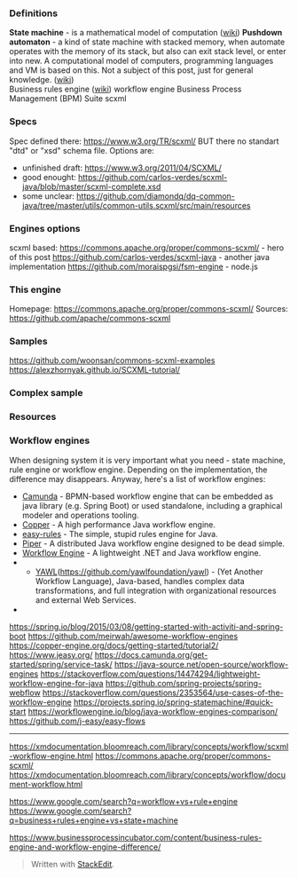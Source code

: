 ### Definitions
**State machine** -  is a mathematical model of computation ([wiki](https://en.wikipedia.org/wiki/Finite-state_machine))
**Pushdown automaton** - a kind of state machine with stacked memory, when automate operates with the memory of its stack, but also can exit stack level, or enter into new. A computational model of computers, programming languages and VM is based on this. Not a subject of this post, just for general knowledge. ([wiki](https://en.wikipedia.org/wiki/Pushdown_automaton))  
Business rules engine ([wiki](https://en.wikipedia.org/wiki/Business_rules_engine))
workflow engine
Business Process Management (BPM) Suite
scxml

### Specs
Spec defined there: https://www.w3.org/TR/scxml/
BUT there no standart "dtd" or "xsd" schema file.
Options are:
 - unfinished draft: https://www.w3.org/2011/04/SCXML/
 - good enought: https://github.com/carlos-verdes/scxml-java/blob/master/scxml-complete.xsd
 - some unclear: https://github.com/diamondq/dq-common-java/tree/master/utils/common-utils.scxml/src/main/resources

### Engines options
scxml based:
https://commons.apache.org/proper/commons-scxml/ - hero of this post
https://github.com/carlos-verdes/scxml-java - another java implementation
https://github.com/moraispgsi/fsm-engine - node.js


### This engine
Homepage: https://commons.apache.org/proper/commons-scxml/
Sources: https://github.com/apache/commons-scxml

### Samples
https://github.com/woonsan/commons-scxml-examples
https://alexzhornyak.github.io/SCXML-tutorial/

### Complex sample


### Resources

### Workflow engines
When designing system it is very important what you need - state machine, rule engine or workflow engine. Depending on the implementation, the difference may disappears.
Anyway, here's a list of workflow engines: 
 - [Camunda](https://github.com/camunda/camunda-bpm-platform)  - BPMN-based workflow engine that can be embedded as java library (e.g. Spring Boot) or used standalone, including a graphical modeler and operations tooling.
 - [Copper](https://github.com/copper-engine/copper-engine)  - A high performance Java workflow engine.
 - [easy-rules](https://github.com/j-easy/easy-rules) - The simple, stupid rules engine for Java.
 - [Piper](https://github.com/okayrunner/piper)  - A distributed Java workflow engine designed to be dead simple.
 - [Workflow Engine](https://workflowengine.io/)  - A lightweight .NET and Java workflow engine.
 - -   [YAWL](https://yawlfoundation.github.io/index.html)(https://github.com/yawlfoundation/yawl)  - (Yet Another Workflow Language), Java-based, handles complex data transformations, and full integration with organizational resources and external Web Services.
 - 

https://spring.io/blog/2015/03/08/getting-started-with-activiti-and-spring-boot
https://github.com/meirwah/awesome-workflow-engines
https://copper-engine.org/docs/getting-started/tutorial2/
https://www.jeasy.org/
https://docs.camunda.org/get-started/spring/service-task/
https://java-source.net/open-source/workflow-engines
https://stackoverflow.com/questions/14474294/lightweight-workflow-engine-for-java
https://github.com/spring-projects/spring-webflow
https://stackoverflow.com/questions/2353564/use-cases-of-the-workflow-engine
https://projects.spring.io/spring-statemachine/#quick-start
https://workflowengine.io/blog/java-workflow-engines-comparison/
https://github.com/j-easy/easy-flows
___
https://xmdocumentation.bloomreach.com/library/concepts/workflow/scxml-workflow-engine.html
https://commons.apache.org/proper/commons-scxml/
https://xmdocumentation.bloomreach.com/library/concepts/workflow/document-workflow.html

https://www.google.com/search?q=workflow+vs+rule+engine
https://www.google.com/search?q=business+rules+engine+vs+state+machine

https://www.businessprocessincubator.com/content/business-rules-engine-and-workflow-engine-difference/


> Written with [StackEdit](https://stackedit.io/).
<!--stackedit_data:
eyJoaXN0b3J5IjpbLTE5Mjg2NzUwNTUsLTQ2NTY2MzQ2NywtMT
I3MjMyNjY5MiwxMTgxMTQ0MzEwLDIwOTgxMjU5MywtMTkzODk0
NDkzMCwtMjc3NzE0MDQwLDE3NzQ3MDYzNTRdfQ==
-->